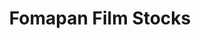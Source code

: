 ---
title: Fomapan Film Stocks
path: /film-fomapan-stocks
category:     
    - Film Stocks
hashtags:
    - fomapan
    - fomapan400
    - fomapan100
    - blackandwhitefilm
    - bnwfilm
    - blackandwhitefilmphotography
---